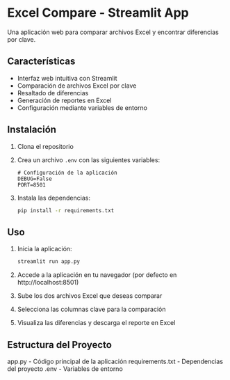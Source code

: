 # Excel Compare - Streamlit App

Una aplicación web para comparar archivos Excel y encontrar diferencias por clave.

## Características

- Interfaz web intuitiva con Streamlit
- Comparación de archivos Excel por clave
- Resaltado de diferencias
- Generación de reportes en Excel
- Configuración mediante variables de entorno

## Instalación

1. Clona el repositorio
2. Crea un archivo `.env` con las siguientes variables:
   ```
   # Configuración de la aplicación
   DEBUG=False
   PORT=8501
   ```

3. Instala las dependencias:
   ```bash
   pip install -r requirements.txt
   ```

## Uso

1. Inicia la aplicación:
   ```bash
   streamlit run app.py
   ```

2. Accede a la aplicación en tu navegador (por defecto en http://localhost:8501)

3. Sube los dos archivos Excel que deseas comparar

4. Selecciona las columnas clave para la comparación

5. Visualiza las diferencias y descarga el reporte en Excel

## Estructura del Proyecto

app.py - Código principal de la aplicación
requirements.txt - Dependencias del proyecto
.env - Variables de entorno

